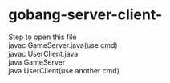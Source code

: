 # gobang-server-client-

Step to open this file  
javac GameServer.java(use cmd)  
javac UserClient.java  
java GameServer  
java UserClient(use another cmd)  
